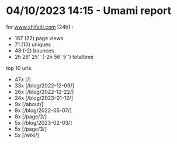 # 04/10/2023 14:15 - Umami report
for www.shifeiti.com [24h] :

 - 187 (22) page views
 - 71 (10) uniques
 - 48 (-2) bounces
 - 2h 26' 25'' (-2h 56' 5'') totaltime


top 10 urls:
 - 47x [/]
 - 33x [/blog/2022-12-09/]
 - 26x [/blog/2022-12-22/]
 - 24x [/blog/2023-01-12/]
 - 9x [/about/]
 - 8x [/blog/2022-05-07/]
 - 8x [/page/2/]
 - 5x [/blog/2023-02-03/]
 - 5x [/page/3/]
 - 5x [/wiki/]


